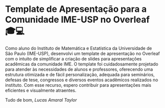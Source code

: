 # Template de Apresentação para a Comunidade IME-USP no Overleaf 🎓💻

Como aluno do Instituto de Matemática e Estatística da Universidade de São Paulo (IME-USP), desenvolvi um template de apresentação no Overleaf com o intuito de simplificar a criação de slides para apresentações acadêmicas da comunidade IME. O template foi cuidadosamente projetado para atender às necessidades de alunos e professores, oferecendo uma estrutura otimizada e de fácil personalização, adequada para seminários, defesas de tese, congressos e diversos eventos acadêmicos realizados no instituto. Com esse recurso, espero contribuir para apresentações mais eficientes e visualmente atraentes.

Tudo de bom,
*Lucas Amaral Taylor*
